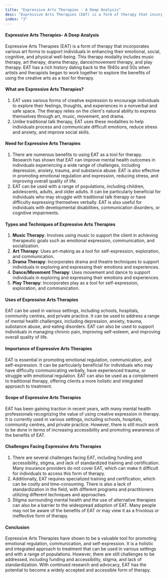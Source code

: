 ```yaml
---
title: "Expressive Arts Therapies - A Deep Analysis"
desc: "Expressive Arts Therapies (EAT) is a form of therapy that incorporates various art forms to support individuals in enhancing their emotional, social, cognitive, and physical well-being. This therapy modality includes music therapy, art therapy, drama therapy, dance/movement therapy, and play therapy. EAT has a rich history dating back to the 1940s and 50s when artists and therapists began to work together to explore the benefits of using the creative arts as a tool for therapy."
index: "3"
---
```


#### Expressive Arts Therapies- A Deep Analysis

Expressive Arts Therapies (EAT) is a form of therapy that incorporates various art forms to support individuals in enhancing their emotional, social, cognitive, and physical well-being. This therapy modality includes music therapy, art therapy, drama therapy, dance/movement therapy, and play therapy. EAT has a rich history dating back to the 1940s and 50s when artists and therapists began to work together to explore the benefits of using the creative arts as a tool for therapy.

#### What are Expressive Arts Therapies?

1. EAT uses various forms of creative expression to encourage individuals to explore their feelings, thoughts, and experiences in a nonverbal and safe space. The therapy relies on the client's natural ability to express themselves through art, music, movement, and drama.
1. Unlike traditional talk therapy, EAT uses these modalities to help individuals process and communicate difficult emotions, reduce stress and anxiety, and improve social skills.

#### Need for Expressive Arts Therapies

1. There are numerous benefits to using EAT as a tool for therapy. Research has shown that EAT can improve mental health outcomes in individuals experiencing a wide range of challenges, including depression, anxiety, trauma, and substance abuse. EAT is also effective in promoting emotional regulation and expression, reducing stress, and improving overall quality of life.
1. EAT can be used with a range of populations, including children, adolescents, adults, and older adults. It can be particularly beneficial for individuals who may struggle with traditional talk therapy or have difficulty expressing themselves verbally. EAT is also useful for individuals with developmental disabilities, communication disorders, or cognitive impairments.

#### Types and Techniques of Expressive Arts Therapies

1. **Music Therapy**: Involves using music to support the client in achieving therapeutic goals such as emotional expression, communication, and socialization.
1. **Art Therapy**: Uses art-making as a tool for self-expression, exploration, and communication.
1. **Drama Therapy**: Incorporates drama and theatre techniques to support individuals in exploring and expressing their emotions and experiences.
1. **Dance/Movement Therapy**: Uses movement and dance to support individuals in exploring and expressing their emotions and experiences.
1. **Play Therapy**: Incorporates play as a tool for self-expression, exploration, and communication.

#### Uses of Expressive Arts Therapies

EAT can be used in various settings, including schools, hospitals, community centres, and private practice. It can be used to address a range of mental health challenges, including depression, anxiety, trauma, substance abuse, and eating disorders. EAT can also be used to support individuals in managing chronic pain, improving self-esteem, and improving overall quality of life.

#### Importance of Expressive Arts Therapies

EAT is essential in promoting emotional regulation, communication, and self-expression. It can be particularly beneficial for individuals who may have difficulty communicating verbally, have experienced trauma, or struggle with emotional regulation. EAT can also be used as a complement to traditional therapy, offering clients a more holistic and integrated approach to treatment.

#### Scope of Expressive Arts Therapies

EAT has been gaining traction in recent years, with many mental health professionals recognizing the value of using creative expression in therapy. It is currently used in various settings, including schools, hospitals, community centres, and private practice. However, there is still much work to be done in terms of increasing accessibility and promoting awareness of the benefits of EAT.

#### Challenges Facing Expressive Arts Therapies

1. There are several challenges facing EAT, including funding and accessibility, stigma, and lack of standardized training and certification. Many insurance providers do not cover EAT, which can make it difficult for individuals to access this form of therapy.
1. Additionally, EAT requires specialized training and certification, which can be costly and time-consuming. There is also a lack of standardization in the field, with different programs and practitioners utilizing different techniques and approaches.
1. Stigma surrounding mental health and the use of alternative therapies can also be a barrier to the widespread adoption of EAT. Many people may not be aware of the benefits of EAT or may view it as a frivolous or ineffective form of therapy.

#### Conclusion

Expressive Arts Therapies have shown to be a valuable tool for promoting emotional regulation, communication, and self-expression. It is a holistic and integrated approach to treatment that can be used in various settings and with a range of populations. However, there are still challenges to be addressed, including funding and accessibility, stigma, and lack of standardization. With continued research and advocacy, EAT has the potential to become a widely accepted and accessible form of therapy.

